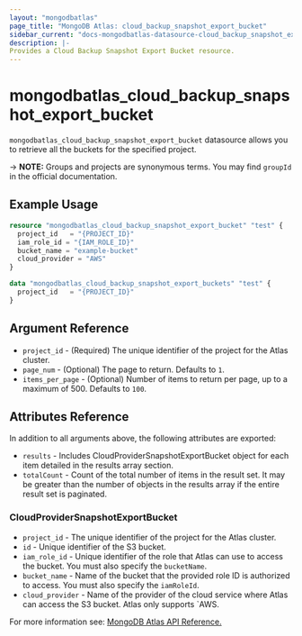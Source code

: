 ```yaml
---
layout: "mongodbatlas"
page_title: "MongoDB Atlas: cloud_backup_snapshot_export_bucket"
sidebar_current: "docs-mongodbatlas-datasource-cloud_backup_snapshot_export_bucket"
description: |-
Provides a Cloud Backup Snapshot Export Bucket resource.
---
```


# mongodbatlas_cloud_backup_snapshot_export_bucket
`mongodbatlas_cloud_backup_snapshot_export_bucket` datasource allows you to retrieve all the buckets for the specified project.


-> **NOTE:** Groups and projects are synonymous terms. You may find `groupId` in the official documentation.

## Example Usage

```terraform
resource "mongodbatlas_cloud_backup_snapshot_export_bucket" "test" {
  project_id   = "{PROJECT_ID}"
  iam_role_id = "{IAM_ROLE_ID}"
  bucket_name = "example-bucket"
  cloud_provider = "AWS"
}

data "mongodbatlas_cloud_backup_snapshot_export_buckets" "test" {
  project_id   = "{PROJECT_ID}"
}
```

## Argument Reference

* `project_id` - (Required) The unique identifier of the project for the Atlas cluster.
* `page_num` - (Optional)  	The page to return. Defaults to `1`.
* `items_per_page` - (Optional) Number of items to return per page, up to a maximum of 500. Defaults to `100`.


## Attributes Reference

In addition to all arguments above, the following attributes are exported:

* `results` - Includes CloudProviderSnapshotExportBucket object for each item detailed in the results array section.
* `totalCount` - Count of the total number of items in the result set. It may be greater than the number of objects in the results array if the entire result set is paginated.


### CloudProviderSnapshotExportBucket
* `project_id` - The unique identifier of the project for the Atlas cluster.
* `id` -	Unique identifier of the S3 bucket.
* `iam_role_id` - Unique identifier of the role that Atlas can use to access the bucket. You must also specify the `bucketName`.
* `bucket_name` - Name of the bucket that the provided role ID is authorized to access. You must also specify the `iamRoleId`.
* `cloud_provider` - Name of the provider of the cloud service where Atlas can access the S3 bucket. Atlas only supports `AWS.


For more information see: [MongoDB Atlas API Reference.](https://docs.atlas.mongodb.com/reference/api/cloud-backup/export/create-one-export-bucket/)
